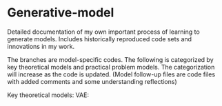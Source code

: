 # Generative-model
Detailed documentation of my own important process of learning to generate models. Includes historically reproduced code sets and innovations in my work.

The branches are model-specific codes. The following is categorized by key theoretical models and practical problem models. The categorization will increase as the code is updated. (Model follow-up files are code files with added comments and some understanding reflections)

Key theoretical models:
VAE:


